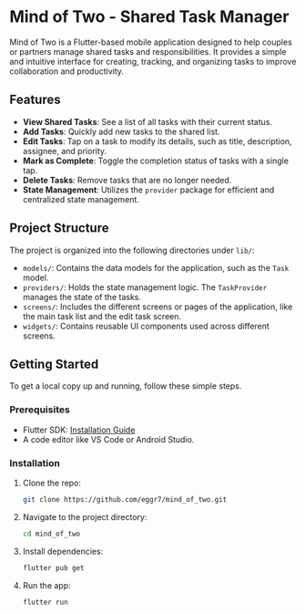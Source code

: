 # Mind of Two - Shared Task Manager

Mind of Two is a Flutter-based mobile application designed to help couples or partners manage shared tasks and responsibilities. It provides a simple and intuitive interface for creating, tracking, and organizing tasks to improve collaboration and productivity.

## Features

- **View Shared Tasks**: See a list of all tasks with their current status.
- **Add Tasks**: Quickly add new tasks to the shared list.
- **Edit Tasks**: Tap on a task to modify its details, such as title, description, assignee, and priority.
- **Mark as Complete**: Toggle the completion status of tasks with a single tap.
- **Delete Tasks**: Remove tasks that are no longer needed.
- **State Management**: Utilizes the `provider` package for efficient and centralized state management.

## Project Structure

The project is organized into the following directories under `lib/`:

-   `models/`: Contains the data models for the application, such as the `Task` model.
-   `providers/`: Holds the state management logic. The `TaskProvider` manages the state of the tasks.
-   `screens/`: Includes the different screens or pages of the application, like the main task list and the edit task screen.
-   `widgets/`: Contains reusable UI components used across different screens.

## Getting Started

To get a local copy up and running, follow these simple steps.

### Prerequisites

-   Flutter SDK: [Installation Guide](https://flutter.dev/docs/get-started/install)
-   A code editor like VS Code or Android Studio.

### Installation

1.  Clone the repo:
    ```sh
    git clone https://github.com/eggr7/mind_of_two.git
    ```
2.  Navigate to the project directory:
    ```sh
    cd mind_of_two
    ```
3.  Install dependencies:
    ```sh
    flutter pub get
    ```
4.  Run the app:
    ```sh
    flutter run
